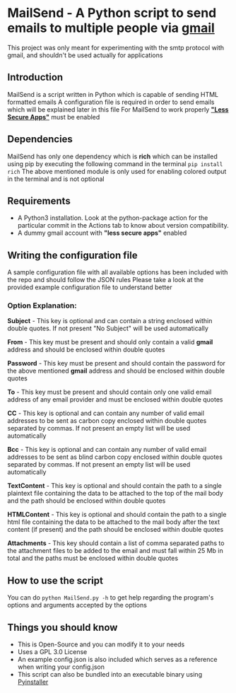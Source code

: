 # MailSend - A Python script to send emails to multiple people via [gmail](smtp.gmail.com)

This project was only meant for experimenting with the smtp protocol with gmail, and shouldn't be used actually for applications

## Introduction

MailSend is a script written in Python which is capable of sending HTML formatted emails
A configuration file is required in order to send emails which will be explained later in this file
For MailSend to work properly [**"Less Secure Apps"**](https://myaccount.google.com/lesssecureapps) must be enabled

## Dependencies

MailSend has only one dependency which is **rich** which can be installed using pip by executing the following command in the terminal
`pip install rich`
The above mentioned module is only used for enabling colored output in the terminal and is not optional

## Requirements

* A Python3 installation. Look at the python-package action for the particular commit in the Actions tab to know about version compatibility.
* A dummy gmail account with **"less secure apps"** enabled

## Writing the configuration file

A sample configuration file with all available options has been included with the repo and should follow the JSON rules
Please take a look at the provided example configuration file to understand better

### Option Explanation:

**Subject** - This key is optional and can contain a string enclosed within double quotes. If not present "No Subject" will be used automatically

**From** - This key must be present and should only contain a valid **gmail** address and should be enclosed within double quotes

**Password** - This key must be present and should contain the password for the above mentioned **gmail** address and should be enclosed within double quotes

**To** - This key must be present and should contain only one valid email address of any email provider and must be enclosed within double quotes

**CC** - This key is optional and can contain any number of valid email addresses to be sent as carbon copy enclosed within double quotes separated by commas. If not present an empty list will be used automatically

**Bcc** - This key is optional and can contain any number of valid email addresses to be sent as blind carbon copy enclosed within double quotes separated by commas. If not present an empty list will be used automatically

**TextContent** - This key is optional and should contain the path to a single plaintext file containing the data to be attached to the top of the mail body and the path should be enclosed within double quotes

**HTMLContent** - This key is optional and should contain the path to a single html file containing the data to be attached to the mail body after the text content (if present) and the path should be enclosed within double quotes

**Attachments** - This key should contain a list of comma separated paths to the attachment files to be added to the email and must fall within 25 Mb in total and the paths must be enclosed within double quotes

## How to use the script

You can do `python MailSend.py -h` to get help regarding the program's options and arguments accepted by the options

## Things you should know

* This is Open-Source and you can modify it to your needs
* Uses a GPL 3.0 License
* An example config.json is also included which serves as a reference when writing your config.json
* This script can also be bundled into an executable binary using [Pyinstaller](https://pypi.org/project/pyinstaller/)
